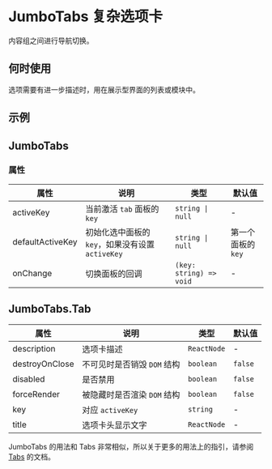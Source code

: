 # JumboTabs 复杂选项卡

内容组之间进行导航切换。

## 何时使用

选项需要有进一步描述时，用在展示型界面的列表或模块中。

## 示例

<code src="./demos/demo1.tsx"></code>

## JumboTabs

### 属性

| 属性 | 说明 | 类型 | 默认值 |
| --- | --- | --- | --- |
| activeKey | 当前激活 `tab` 面板的 `key` | `string \| null` | - |
| defaultActiveKey | 初始化选中面板的 `key`，如果没有设置 `activeKey` | `string \| null` | 第一个面板的 `key` |
| onChange | 切换面板的回调 | `(key: string) => void` | - |

## JumboTabs.Tab

| 属性           | 说明                        | 类型        | 默认值  |
| -------------- | --------------------------- | ----------- | ------- |
| description    | 选项卡描述                  | `ReactNode` | -       |
| destroyOnClose | 不可见时是否销毁 `DOM` 结构 | `boolean`   | `false` |
| disabled       | 是否禁用                    | `boolean`   | `false` |
| forceRender    | 被隐藏时是否渲染 `DOM` 结构 | `boolean`   | `false` |
| key            | 对应 `activeKey`            | `string`    | -       |
| title          | 选项卡头显示文字            | `ReactNode` | -       |

JumboTabs 的用法和 Tabs 非常相似，所以关于更多的用法上的指引，请参阅 [Tabs](/zh/components/tabs) 的文档。
